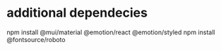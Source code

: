# additional dependecies

npm install @mui/material @emotion/react @emotion/styled
npm install @fontsource/roboto
